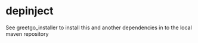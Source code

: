 # depinject

See greetgo_installer to install this and another dependencies in to the local maven repository
